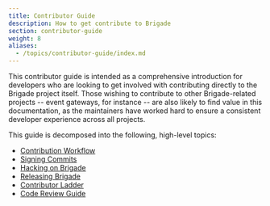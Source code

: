 ```yaml
---
title: Contributor Guide
description: How to get contribute to Brigade
section: contributor-guide
weight: 8
aliases:
  - /topics/contributor-guide/index.md
---
```


This contributor guide is intended as a comprehensive introduction for
developers who are looking to get involved with contributing directly to the
Brigade project itself. Those wishing to contribute to other Brigade-related
projects -- event gateways, for instance -- are also likely to find value in
this documentation, as the maintainers have worked hard to ensure a consistent
developer experience across all projects.

This guide is decomposed into the following, high-level topics:

- [Contribution Workflow](workflow)
- [Signing Commits](signing)
- [Hacking on Brigade](hacking)
- [Releasing Brigade](releasing)
- [Contributor Ladder](ladder)
- [Code Review Guide](reviewing)
